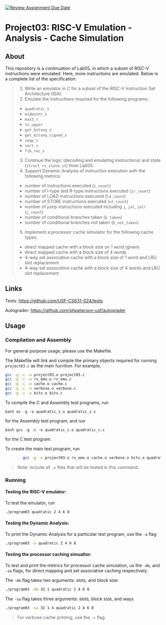 [![Review Assignment Due Date](https://classroom.github.com/assets/deadline-readme-button-24ddc0f5d75046c5622901739e7c5dd533143b0c8e959d652212380cedb1ea36.svg)](https://classroom.github.com/a/xqpHNoA2)
# Project03: RISC-V Emulation - Analysis - Cache Simulation

## About

This repository is a continuation of Lab05, in which a subset of RISC-V instructions were emulated. Here, more instructions are emulated. Below is a complete list of the specification:

> 1. Write an emulator in C for a subset of the RISC-V Instruction Set Architecture (ISA).
> 2. Emulate the instructions required for the following programs:
> 	- `quadratic_s`
>	- `midpoint_s`
>	- `max3_s`
> 	- `to_upper`
> 	- `get_bitseq_s`
> 	- `get_bitseq_signed_s`
> 	- `swap_s`
> 	- `sort_s`
> 	- `fib_rec_s`  
> 3. Continue the logic (decoding and emulating instructions) and state (`struct rv_state_st`) from Lab05.
> 4. Support Dynamic Analysis of instruction execution with the following metrics:
> 	- number of instructions executed (`i_count`)
> 	- number of I-type and R-type instructions executed (`ir_count`)
> 	- number of LOAD instructions executed (`ld_count`)
> 	- number of STORE instructions executed (`st_count`)
> 	- number of jump instructions executed including `j`, `jal`, `jalr` (`j_count`)
> 	- number of conditional branches taken (`b_taken`)
> 	- number of conditional branches not taken (`b_not_taken`)
> 5. Implement a processor cache simulator for the following cache types:
> 	- direct mapped cache with a block size on 1 word (given)
> 	- direct mapped cache with a block size of 4 words
> 	- 4-way set associative cache with a block size of 1 word and LRU slot replacement
> 	- 4-way set associative cache with a block size of 4 words and LRU slot replacement

## Links

Tests: https://github.com/USF-CS631-S24/tests

Autograder: https://github.com/phpeterson-usf/autograder

## Usage

### Compilation and Assembly

For general purpose usage, please use the Makefile.

The Makefile will link and compile the primary objects required for running `project03.c` as the main fucntion. For example,

```bash
gcc -g -c -o project03.o project03.c  
gcc -g -c -o rv_emu.o rv_emu.c  
gcc -g -c -o cache.o cache.c  
gcc -g -c -o verbose.o verbose.c  
gcc -g -c -o bits.o bits.c  
```  

To compile the C and Assembly test programs, run

```bash as -g -o quadratic_s.o quadratic_s.s```

for the Assembly test program, and run

```bash gcc -g -c -o quadratic_c.o quadratic_c.c```

for the C test program.

To create the main test program, run

```bash
		gcc -g -o project03.o rv_emu.o cache.o verbose.o bits.o quadratic_c.o quadratic_s.o
``` 
>  Note: include all `.o` files that will be tested in this command.

### Running

#### Testing the RISC-V emulator:

To test the emulator, run 

```bash
./program03 quadratic 2 4 6 8
```

#### Testing the Dynamic Analysis:

To print the Dynamic Analysis for a particular test program, use the `-a` flag

```bash
./program03 -a quadratic 2 4 6 8
``` 

#### Testing the processor caching simualtor:

To test and print the metrics for processor cache simulation, us the `-dm`, and `-sa` flags, for direct mapping and set associative caching respectively.

The `-dm` flag takes two arguments: slots, and block size  
```bash
./program03 -dm 32 1 quadratic 2 4 6 8  
```
  
The `-sa` flag takes three arguments: slots, block size, and ways  
```bash
./program03 -sa 32 1 4 quadratic 2 4 6 8
```
> For verbose cache printing, use the `-v` flag.

